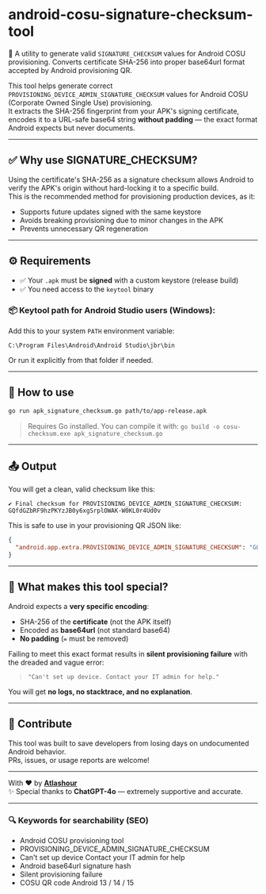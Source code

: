 # android-cosu-signature-checksum-tool

🔐 A utility to generate valid `SIGNATURE_CHECKSUM` values for Android COSU provisioning. Converts certificate SHA-256 into proper base64url format accepted by Android provisioning QR.

This tool helps generate correct `PROVISIONING_DEVICE_ADMIN_SIGNATURE_CHECKSUM` values for Android COSU (Corporate Owned Single Use) provisioning.  
It extracts the SHA-256 fingerprint from your APK's signing certificate, encodes it to a URL-safe base64 string **without padding** — the exact format Android expects but never documents.

---

## ✅ Why use SIGNATURE_CHECKSUM?

Using the certificate's SHA-256 as a signature checksum allows Android to verify the APK's origin without hard-locking it to a specific build.  
This is the recommended method for provisioning production devices, as it:

- Supports future updates signed with the same keystore
- Avoids breaking provisioning due to minor changes in the APK
- Prevents unnecessary QR regeneration

---

## ⚙️ Requirements

- ✅ Your `.apk` must be **signed** with a custom keystore (release build)
- ✅ You need access to the `keytool` binary

### 📦 Keytool path for Android Studio users (Windows):

Add this to your system `PATH` environment variable:

```
C:\Program Files\Android\Android Studio\jbr\bin
```

Or run it explicitly from that folder if needed.

---

## 🚀 How to use

```bash
go run apk_signature_checksum.go path/to/app-release.apk
```

> Requires Go installed. You can compile it with:
> `go build -o cosu-checksum.exe apk_signature_checksum.go`

---

## 📤 Output

You will get a clean, valid checksum like this:

```
✔️ Final checksum for PROVISIONING_DEVICE_ADMIN_SIGNATURE_CHECKSUM:
GQfdGZbRF9hzPKYzJB0y6xgSrplOWAK-W0KL0r4Ud0v
```

This is safe to use in your provisioning QR JSON like:

```json
{
  "android.app.extra.PROVISIONING_DEVICE_ADMIN_SIGNATURE_CHECKSUM": "GQfdGZbRF9hzPKYzJB0y6xgSrplOWAK-W0KL0r4Ud0v"
}
```

---

## 🧠 What makes this tool special?

Android expects a **very specific encoding**:

- SHA-256 of the **certificate** (not the APK itself)
- Encoded as **base64url** (not standard base64)
- **No padding** (`=` must be removed)

Failing to meet this exact format results in **silent provisioning failure** with the dreaded and vague error:

> `"Can't set up device. Contact your IT admin for help."`

You will get **no logs, no stacktrace, and no explanation**.

---

## 👾 Contribute

This tool was built to save developers from losing days on undocumented Android behavior.  
PRs, issues, or usage reports are welcome!

---

With ❤️ by **[Atlashour](https://github.com/atlashour)**  
✨ Special thanks to **ChatGPT-4o** — extremely supportive and accurate.

---

### 🔍 Keywords for searchability (SEO)

- Android COSU provisioning tool
- PROVISIONING_DEVICE_ADMIN_SIGNATURE_CHECKSUM
- Can't set up device Contact your IT admin for help
- Android base64url signature hash
- Silent provisioning failure
- COSU QR code Android 13 / 14 / 15
```
